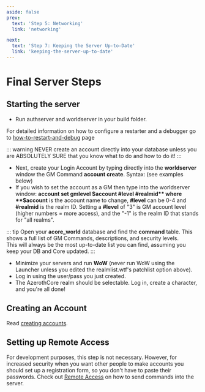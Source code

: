 ```yaml
---
aside: false
prev:
  text: 'Step 5: Networking'
  link: 'networking'

next:
  text: 'Step 7: Keeping the Server Up-to-Date'
  link: 'keeping-the-server-up-to-date'
---
```


# Final Server Steps

## Starting the server

- Run authserver and worldserver in your build folder.

For detailed information on how to configure a restarter and a debugger go to [how-to-restart-and-debug](how-to-restart-and-debug) page

::: warning
NEVER create an account directly into your database unless you are ABSOLUTELY SURE that you know what to do and how to do it!
:::

- Next, create your Login Account by typing directly into the **worldserver** window the GM Command **account create**. Syntax: (see examples below)
- If you wish to set the account as a GM then type into the worldserver window: **account set gmlevel $account #level #realmid** where **$account** is the account name to change, **#level** can be 0-4 and **#realmid** is the realm ID. Setting a **#level** of "3" is GM account level (higher numbers = more access), and the "-1" is the realm ID that stands for "all realms".

::: tip
Open your <b>acore_world</b> database and find the <b>command</b> table. This shows a full list of GM Commands, descriptions, and security levels.<br/>This will always be the most up-to-date list you can find, assuming you keep your DB and Core updated.
:::

- Minimize your servers and run **WoW** (never run WoW using the Launcher unless you edited the realmlist.wtf's patchlist option above).
- Log in using the user/pass you just created.
- The AzerothCore realm should be selectable. Log in, create a character, and you're all done!

## Creating an Account

Read [creating accounts](creating-accounts).

## Setting up Remote Access
For development purposes, this step is not necessary. However, for increased security when you want other people to make accounts you should set up a registration form, so you don't have to paste their passwords. Check out [Remote Access](remote-access) on how to send commands into the server.

<!--@include: ./help.md-->
